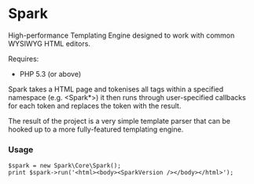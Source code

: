 Spark
=====

High-performance Templating Engine designed to work with common WYSIWYG HTML editors.

Requires:
  - PHP 5.3 (or above)

Spark takes a HTML page and tokenises all tags within a specified namespace (e.g. <Spark*>) it then runs through user-specified callbacks for each token and replaces the token with the result.

The result of the project is a very simple template parser that can be hooked up to a more fully-featured templating engine.

### Usage
```
$spark = new Spark\Core\Spark();
print $spark->run('<html><body><SparkVersion /></body></html>');
```